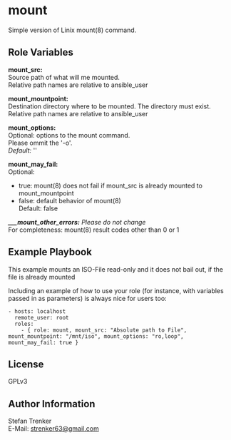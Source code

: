 mount
=====

Simple version of Linix mount(8) command.

Role Variables
--------------

**mount_src:**<br>
Source path of what will me mounted.<br>
Relative path names are relative to ansible_user

**mount_mountpoint:**<br>
Destination directory where to be mounted. The directory must exist.<br>
Relative path names are relative to ansible_user

**mount_options:**<br>
Optional: options to the mount command.<br>
Please ommit the '-o'.<br>
_Default:_ ''
  
**mount_may_fail:**<br>
Optional:<br>
- true: mount(8) does not fail if mount_src is already mounted to mount_mountpoint<br>
- false: default behavior of mount(8)<br>
Default: false

_**___mount_other_errors:** Please do not change_<br>
For completeness: mount(8) result codes other than 0 or 1

Example Playbook
----------------

This example mounts an ISO-File read-only and it does not bail out, if the file is already mounted 

Including an example of how to use your role (for instance, with variables passed in as parameters) is always nice for users too:

    - hosts: localhost
      remote_user: root
      roles:
        - { role: mount, mount_src: "Absolute path to File", mount_mountpoint: "/mnt/iso", mount_options: "ro,loop", mount_may_fail: true }

License
-------

GPLv3

Author Information
------------------

Stefan Trenker<br>
E-Mail: strenker63@gmail.com